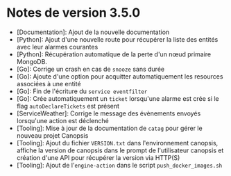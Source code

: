 # Notes de version 3.5.0
- [Documentation]: Ajout de la nouvelle documentation
- [Python]: Ajout d'une nouvelle route pour récupérer la liste des entités avec leur alarmes courantes
- [Python]: Récupération automatique de la perte d'un nœud primaire MongoDB.
- [Go]: Corrige un crash en cas de `snooze` sans durée
- [Go]: Ajoute d'une option pour acquitter automatiquement les resources associées à une entité
- [Go]: Fin de l'écriture du `service eventfilter`
- [Go]: Crée automatiquement un `ticket` lorsqu'une alarme est crée si le flag `autoDeclareTickets` est présent
- [ServiceWeather]: Corrige le message des évènements envoyés lorsqu'une action est déclenché
- [Tooling]: Mise à jour de la documentation de `catag` pour gérer le nouveau projet Canopsis
- [Tooling]: Ajout du fichier `VERSION.txt` dans l'environnement canopsis, affiche la version de canopsis dans le prompt de l'utilisateur canopsis et création d'une API pour récupérer la version via HTTP(S)
- [Tooling]: Ajout de l'`engine-action` dans le script `push_docker_images.sh`
